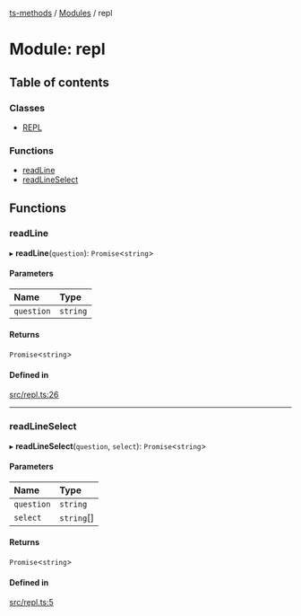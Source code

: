 [ts-methods](../README.md) / [Modules](../modules.md) / repl

# Module: repl

## Table of contents

### Classes

- [REPL](../classes/repl.REPL.md)

### Functions

- [readLine](repl.md#readline)
- [readLineSelect](repl.md#readlineselect)

## Functions

### readLine

▸ **readLine**(`question`): `Promise`<`string`\>

#### Parameters

| Name       | Type     |
| :--------- | :------- |
| `question` | `string` |

#### Returns

`Promise`<`string`\>

#### Defined in

[src/repl.ts:26](https://github.com/jonathanchowjh/ts-utils/blob/c49a02c/src/repl.ts#L26)

---

### readLineSelect

▸ **readLineSelect**(`question`, `select`): `Promise`<`string`\>

#### Parameters

| Name       | Type       |
| :--------- | :--------- |
| `question` | `string`   |
| `select`   | `string`[] |

#### Returns

`Promise`<`string`\>

#### Defined in

[src/repl.ts:5](https://github.com/jonathanchowjh/ts-utils/blob/c49a02c/src/repl.ts#L5)
